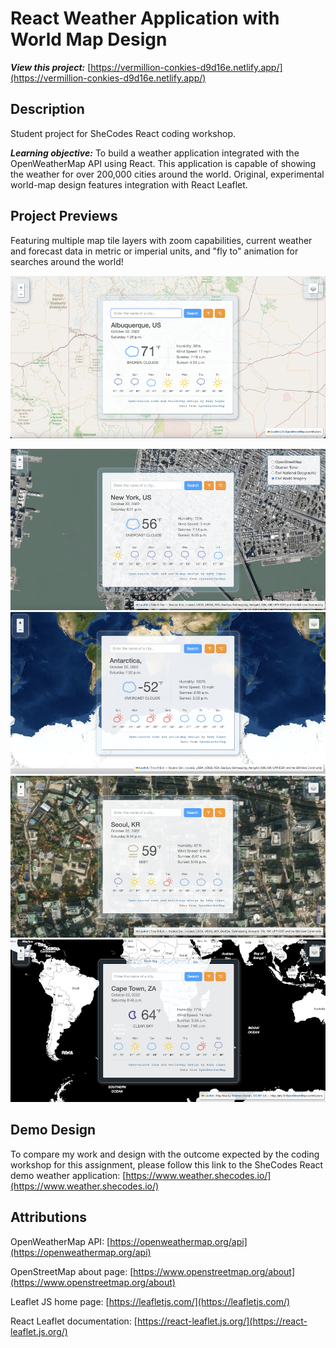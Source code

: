 # React Weather Application with World Map Design

**_View this project:_** [https://vermillion-conkies-d9d16e.netlify.app/](https://vermillion-conkies-d9d16e.netlify.app/)

## Description

Student project for SheCodes React coding workshop.

**_Learning objective:_** To build a weather application integrated with the OpenWeatherMap API using React. This application is capable of showing the weather for over 200,000 cities around the world. Original, experimental world-map design features integration with React Leaflet.

## Project Previews

Featuring multiple map tile layers with zoom capabilities, current weather and forecast data in metric or imperial units, and "fly to" animation for searches around the world!

![Preview 1 of React Weather Application with World Map Design](./src/preview/react-weather-app-preview-1.png)

![Preview 3 of React Weather Application with World Map Design](./src/preview/react-weather-app-preview-3.png)
![Preview 4 of React Weather Application with World Map Design](./src/preview/react-weather-app-preview-4.png)
![Preview 5 of React Weather Application with World Map Design](./src/preview/react-weather-app-preview-5.png)
![Preview 6 of React Weather Application with World Map Design](./src/preview/react-weather-app-preview-6.png)

## Demo Design

To compare my work and design with the outcome expected by the coding workshop for this assignment, please follow this link to the SheCodes React demo weather application: [https://www.weather.shecodes.io/](https://www.weather.shecodes.io/)

## Attributions

OpenWeatherMap API: [https://openweathermap.org/api](https://openweathermap.org/api)

OpenStreetMap about page: [https://www.openstreetmap.org/about](https://www.openstreetmap.org/about)

Leaflet JS home page: [https://leafletjs.com/](https://leafletjs.com/)

React Leaflet documentation: [https://react-leaflet.js.org/](https://react-leaflet.js.org/)

